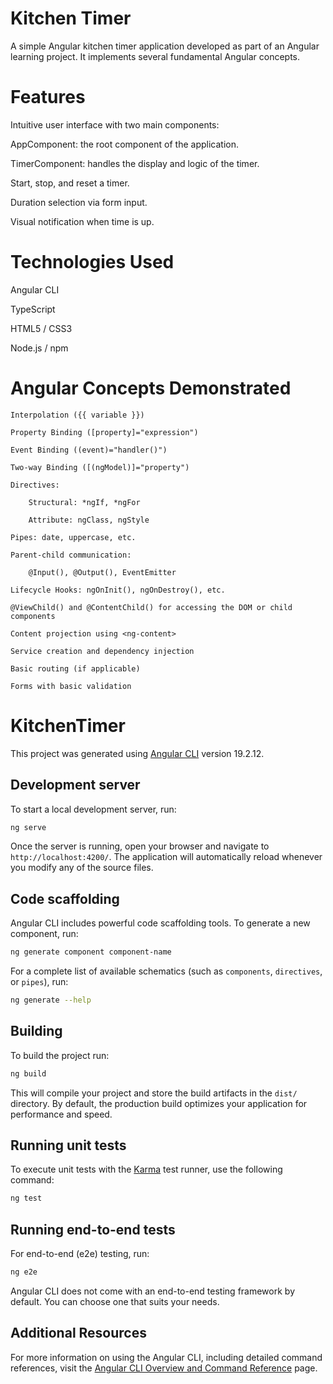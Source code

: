 # Kitchen Timer
A simple Angular kitchen timer application developed as part of an Angular learning project. It implements several fundamental Angular concepts.

# Features
Intuitive user interface with two main components:

AppComponent: the root component of the application.

TimerComponent: handles the display and logic of the timer.

Start, stop, and reset a timer.

Duration selection via form input.

Visual notification when time is up.

# Technologies Used
Angular CLI

TypeScript

HTML5 / CSS3

Node.js / npm

# Angular Concepts Demonstrated
    Interpolation ({{ variable }})

    Property Binding ([property]="expression")

    Event Binding ((event)="handler()")

    Two-way Binding ([(ngModel)]="property")

    Directives:

        Structural: *ngIf, *ngFor

        Attribute: ngClass, ngStyle

    Pipes: date, uppercase, etc.

    Parent-child communication:

        @Input(), @Output(), EventEmitter

    Lifecycle Hooks: ngOnInit(), ngOnDestroy(), etc.

    @ViewChild() and @ContentChild() for accessing the DOM or child components

    Content projection using <ng-content>

    Service creation and dependency injection

    Basic routing (if applicable)

    Forms with basic validation


# KitchenTimer

This project was generated using [Angular CLI](https://github.com/angular/angular-cli) version 19.2.12.

## Development server

To start a local development server, run:

```bash
ng serve
```

Once the server is running, open your browser and navigate to `http://localhost:4200/`. The application will automatically reload whenever you modify any of the source files.

## Code scaffolding

Angular CLI includes powerful code scaffolding tools. To generate a new component, run:

```bash
ng generate component component-name
```

For a complete list of available schematics (such as `components`, `directives`, or `pipes`), run:

```bash
ng generate --help
```

## Building

To build the project run:

```bash
ng build
```

This will compile your project and store the build artifacts in the `dist/` directory. By default, the production build optimizes your application for performance and speed.

## Running unit tests

To execute unit tests with the [Karma](https://karma-runner.github.io) test runner, use the following command:

```bash
ng test
```

## Running end-to-end tests

For end-to-end (e2e) testing, run:

```bash
ng e2e
```

Angular CLI does not come with an end-to-end testing framework by default. You can choose one that suits your needs.

## Additional Resources

For more information on using the Angular CLI, including detailed command references, visit the [Angular CLI Overview and Command Reference](https://angular.dev/tools/cli) page.
